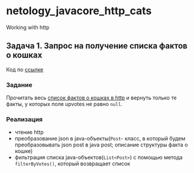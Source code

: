 # netology_javacore_http_cats
Working with http
## Задача 1. Запрос на получение списка фактов о кошках
Код по [ссылке](https://github.com/A-Sakhmina/netology_javacore_http_cats/tree/master/src/main/java)
### Задание
Прочитать весь [список фактов о кошках в http](https://raw.githubusercontent.com/netology-code/jd-homeworks/master/http/task1/cats) и вернуть только те факты, у которых поле upvotes не равно `null`.
### Реализация
* чтение http
* преобразование json в java-объекты(`Post`- класс, в который будем преобразовывать json post в java post; описание структуры факта о кошке)
* фильтрация списка java-объектов(`List<Post>`) с помощью метода `filterByVotes()`, который возвращает список